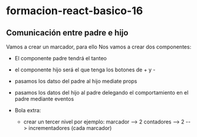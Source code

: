 # formacion-react-basico-16


## Comunicación entre padre e hijo

Vamos a crear un marcador, para ello Nos vamos a crear dos componentes:
* El componente padre tendrá el tanteo
* el componente hijo será el que tenga los botones de + y -
* pasamos los datso del padre al hijo mediate props
* pasamos los datos del hijo al padre delegando el comportamiento en el padre mediante eventos

* Bola extra:
    * crear un tercer nivel por ejemplo: marcador --> 2 contadores --> 2 --> incrementadores (cada marcador)
    

